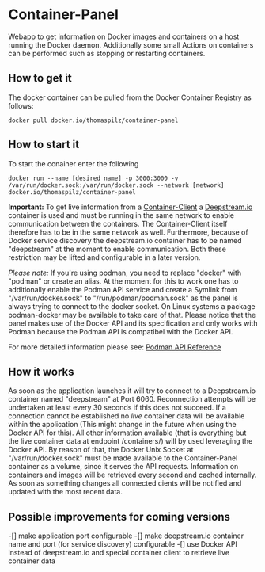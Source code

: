 # Container-Panel
Webapp to get information on Docker images and containers on a host running the Docker daemon. Additionally some small Actions on containers can be performed such as stopping or restarting containers.

## How to get it
The docker container can be pulled from the Docker Container Registry as follows:
```shell
docker pull docker.io/thomaspilz/container-panel
```
## How to start it
To start the conainer enter the following
```shell
docker run --name [desired name] -p 3000:3000 -v /var/run/docker.sock:/var/run/docker.sock --network [network] docker.io/thomaspilz/container-panel
```
**Important:** To get live information from a [Container-Client](https://github.com/Thomas-Pilz/Container-Client "Github Repository: Container-Client") a [Deepstream.io](https://deepstream.io/ "Deepstrem.io Website") container is used and must be running in the same network to enable communication between the containers. The Container-Client itself therefore has to be in the same network as well. Furthermore, because of Docker service discovery the deepstream.io container has to be named "deepstream" at the moment to enable communication. Both these restriction may be lifted and configurable in a later version.

*Please note:* If you're using podman, you need to replace "docker" with "podman" or create an alias. At the moment for this to work one has to additionally enable the Podman API service and create a Symlink from "/var/run/docker.sock" to "/run/podman/podman.sock" as the panel is always trying to connect to the docker socket. On Linux systems a package podman-docker may be available to take care of that. Please notice that the panel makes use of the Docker API and its specification and only works with Podman because the Podman API is compatibel with the Docker API.

For more detailed information please see: [Podman API Reference](http://docs.podman.io/en/latest/_static/api.html "Podman API Reference")

## How it works
As soon as the application launches it will try to connect to a Deepstream.io container named "deepstream" at Port 6060. Reconnection attempts will be undertaken at least every 30 seconds if this does not succeed. If a connection cannot be established no *live* container data will be available within the application (This might change in the future when using the Docker API for this).
All other information available (that is everything but the live container data at endpoint /containers/<containerId>) will by used leveraging the Docker API. By reason of that, the Docker Unix Socket at "/var/run/docker.sock" must be made available to the Container-Panel container as a volume, since it serves the API requests. 
Information on containers and images will be retrieved every second and cached internally. As soon as something changes all connected cients will be notified and updated with the most recent data.

## Possible improvements for coming versions
-[] make application port configurable
-[] make deepstream.io container name and port (for service discovery) configurable
-[] use Docker API instead of deepstream.io and special container client to retrieve live container data
